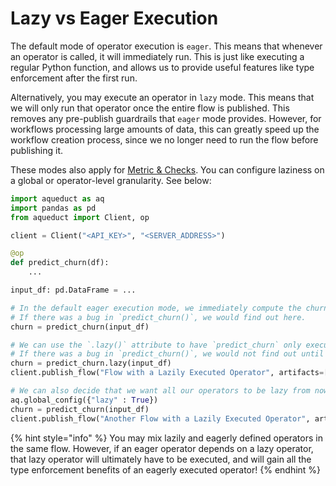 # Lazy vs Eager Execution

The default mode of operator execution is `eager`. This means that whenever an operator is called, it will immediately run. 
This is just like executing a regular Python function, and allows us to provide useful features like type enforcement after
the first run.

Alternatively, you may execute an operator in `lazy` mode. This means that we will only run that operator once the entire flow is published. 
This removes any pre-publish guardrails that `eager` mode provides. However, for workflows processing large amounts of data, this can greatly 
speed up the workflow creation process, since we no longer need to run the flow before publishing it.

These modes also apply for [Metric & Checks](../metrics-and-checks.md). You can configure laziness on a global or operator-level granularity. See below:

```python
import aqueduct as aq
import pandas as pd
from aqueduct import Client, op

client = Client("<API_KEY>", "<SERVER_ADDRESS>")

@op
def predict_churn(df):
    ...

input_df: pd.DataFrame = ...

# In the default eager execution mode, we immediately compute the churn artifact.
# If there was a bug in `predict_churn()`, we would find out here.
churn = predict_churn(input_df)

# We can use the `.lazy()` attribute to have `predict_churn` only execute when the entire flow is published.
# If there was a bug in `predict_churn()`, we would not find out until the uploaded flow executes.
churn = predict_churn.lazy(input_df)
client.publish_flow("Flow with a Lazily Executed Operator", artifacts=[churn])

# We can also decide that we want all our operators to be lazy from now on.
aq.global_config({"lazy" : True})
churn = predict_churn(input_df)
client.publish_flow("Another Flow with a Lazily Executed Operator", artifacts=[churn])

```

{% hint style="info" %}
You may mix lazily and eagerly defined operators in the same flow. However, if an eager operator depends on a lazy operator, 
that lazy operator will ultimately have to be executed, and will gain all the type enforcement benefits of an eagerly executed
operator!
{% endhint %}

